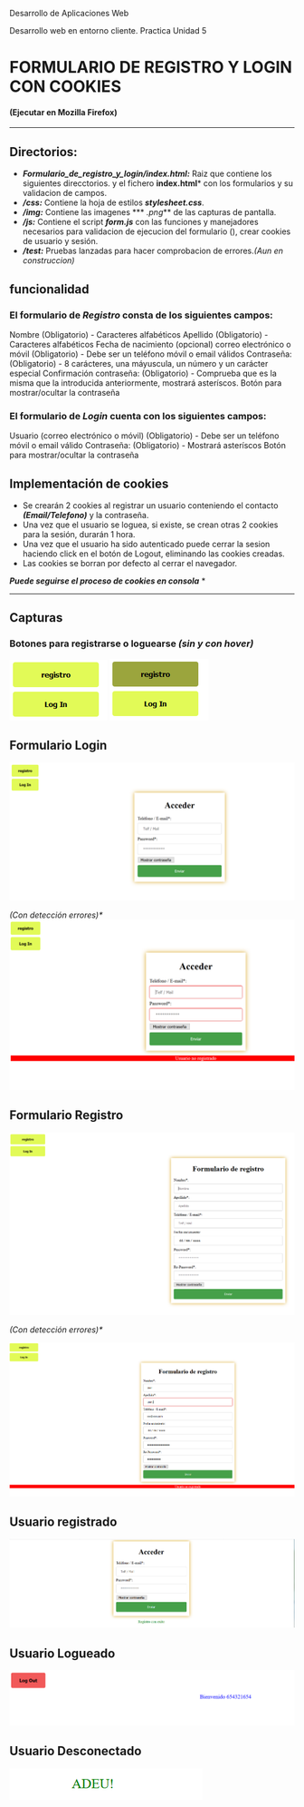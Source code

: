 Desarrollo de Aplicaciones Web

Desarrollo web en entorno cliente.
Practica Unidad 5

# FORMULARIO DE REGISTRO Y LOGIN CON COOKIES
#### (Ejecutar en Mozilla Firefox)
***

## Directorios:
- ***Formulario_de_registro_y_login/index.html:*** Raiz que contiene los siguientes direcctorios. y el fichero **index.html*** con los formularios y su validacion de campos. 
- ***/css:*** Contiene la hoja de estilos ***stylesheet.css***.
- ***/img:*** Contiene las imagenes *** *.png*** de las capturas de pantalla.
- ***/js:*** Contiene el script ***form.js*** con las funciones y manejadores necesarios para validacion de ejecucion del formulario (), crear cookies de usuario y sesión.
- ***/test:*** Pruebas lanzadas para hacer comprobacion de errores._(Aun en construccion)_


## funcionalidad

### El formulario de ***Registro*** consta de los siguientes campos:

Nombre  (Obligatorio) - Caracteres alfabéticos
Apellido (Obligatorio) - Caracteres alfabéticos
Fecha de nacimiento (opcional)
correo electrónico o móvil (Obligatorio) - Debe ser un teléfono móvil o email válidos 
Contraseña: (Obligatorio) - 8 carácteres, una máyuscula, un número y un carácter especial
Confirmación contraseña: (Obligatorio) - Comprueba que es la misma que la introducida anteriormente, mostrará asteríscos.
Botón para mostrar/ocultar la contraseña

### El formulario de ***Login*** cuenta con los siguientes campos:

Usuario (correo electrónico o móvil) (Obligatorio) - Debe ser un teléfono móvil o email válido
Contraseña: (Obligatorio) -  Mostrará asteríscos
Botón para mostrar/ocultar la contraseña

## Implementación de cookies

* Se crearán 2 cookies al registrar un usuario conteniendo el contacto ***(Email/Telefono)*** y la contraseña.
* Una vez que el usuario se loguea, si existe, se crean otras 2 cookies para la sesión, durarán 1 hora.
* Una vez que el usuario ha sido autenticado puede cerrar la sesion haciendo click en el botón de Logout, eliminando las cookies      creadas.
* Las cookies se borran por defecto al cerrar el navegador.

***Puede seguirse el proceso de cookies en consola*** *

***
## Capturas

### Botones para registrarse o loguearse _(sin y con hover)_
![alt text](img/Buttons.PNG) ![alt text](img/ButtonsHover.PNG)

## Formulario Login
![alt text](img/loguearse.PNG)

 _(Con detección errores)*_
![alt text](img/emptyLog.PNG)

## Formulario Registro
![alt text](img/reg.PNG)

 _(Con detección errores)*_
 
![alt text](img/EmptyReg.PNG)

## Usuario registrado
![alt text](img/UsuarioRegistrado.PNG)

## Usuario Logueado
![alt text](img/Dentro.PNG)

## Usuario Desconectado
![alt text](img/adeu.PNG)  
